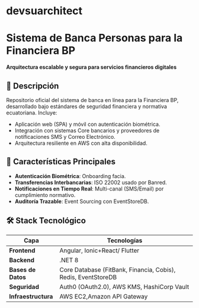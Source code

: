# devsuarchitect
# Sistema de Banca Personas para la Financiera BP  
**Arquitectura escalable y segura para servicios financieros digitales**  


## 📌 Descripción  
Repositorio oficial del sistema de banca en línea para la Financiera BP, desarrollado bajo estándares de seguridad financiera y normativa ecuatoriana. Incluye:  
- Aplicación web (SPA) y móvil con autenticación biométrica.  
- Integración con sistemas Core bancarios y proveedores de notificaciones SMS y Correo Electrónico.  
- Arquitectura resiliente en AWS con alta disponibilidad.  

## 🚀 Características Principales  
- **Autenticación Biométrica**: Onboarding facia.  
- **Transferencias Interbancarias**: ISO 22002 usado por Banred.  
- **Notificaciones en Tiempo Real**: Multi-canal (SMS/Email) por cumplimiento normativo.  
- **Auditoría Trazable**: Event Sourcing con EventStoreDB.  

## 🛠 Stack Tecnológico  
| Capa               | Tecnologías                                                                 |  
|--------------------|-----------------------------------------------------------------------------|  
| **Frontend**       | Angular, Ionic+React/ Flutter                                               |  
| **Backend**        | .NET 8                                                                      |  
| **Bases de Datos** | Core Database (FitBank, Financia, Cobis), Redis, EventStoreDB               |  
| **Seguridad**      | Auth0 (OAuth2.0), AWS KMS, HashiCorp Vault                                  |  
| **Infraestructura**| AWS EC2,Amazon API Gateway                                                  |  


